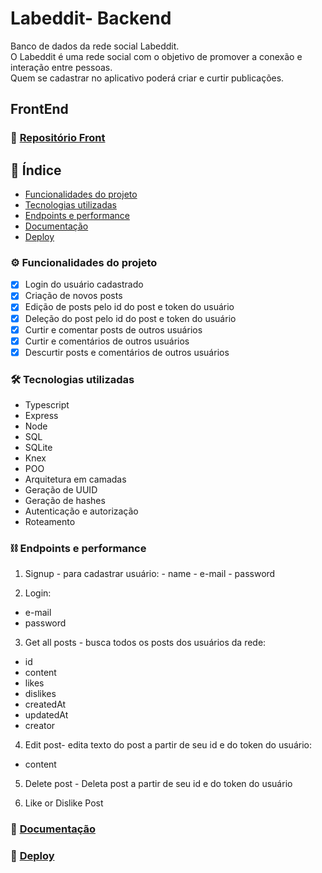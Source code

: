# Labeddit- Backend

Banco de dados da rede social Labeddit. <br/>
O Labeddit é uma rede social com o objetivo de promover a conexão e interação entre pessoas.  <br/>
Quem se cadastrar no aplicativo poderá criar e curtir publicações. <br/>

## FrontEnd
### :link: [Repositório Front](https://github.com/daniellehonoria/Labeddit-Front)

## :link: Índice
- <a href="#funcionalidades">Funcionalidades do projeto</a>
- <a href="#tecnologias">Tecnologias utilizadas</a>
- <a href="#endpoints">Endpoints e performance</a>
- <a href="#documentacao">Documentação</a>
- <a href="#deploy">Deploy</a>

### :gear: Funcionalidades do projeto

  - [x] Login do usuário cadastrado
  - [x] Criação de novos posts
  - [x] Edição de posts pelo id do post e token do usuário
  - [x] Deleção do post pelo id do post e token do usuário
  - [x] Curtir e comentar posts de outros usuários
  - [x] Curtir e comentários de outros usuários
  - [x] Descurtir posts e comentários de outros usuários

### :hammer_and_wrench: Tecnologias utilizadas

- Typescript
- Express
- Node
- SQL
- SQLite
- Knex
- POO
- Arquitetura em camadas
- Geração de UUID
- Geração de hashes
- Autenticação e autorização
- Roteamento

### :chains: Endpoints e performance

  1. Signup -  para cadastrar usuário:
    - name
    - e-mail
    - password
   
2. Login:
  - e-mail
  - password
  
3. Get all posts - busca todos os posts dos usuários da rede:
  - id
  - content
  - likes
  - dislikes
  - createdAt
  - updatedAt
  - creator
  
4. Edit post- edita texto do post a partir de seu id e do token do usuário:
- content

5. Delete post - Deleta post a partir de seu id e do token do usuário

6. Like or Dislike Post

### :link: [Documentação](https://documenter.getpostman.com/view/24460604/2s93Xu3kwW)
### :link: [Deploy](https://labeddit-back.onrender.com)






